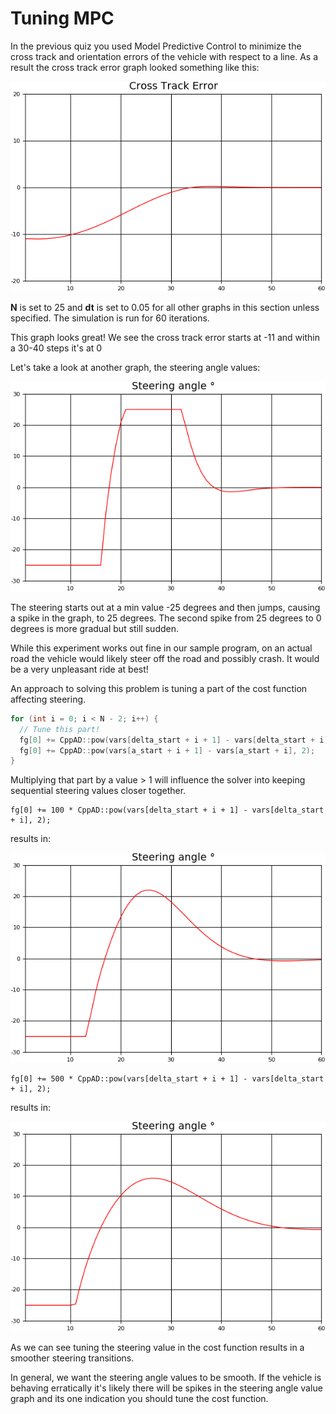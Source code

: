 # Tuning MPC

In the previous quiz you used Model Predictive Control to minimize the cross track and orientation errors of the vehicle with respect to a line. As a result the cross track error graph looked something like this:

![alt tag](imgs/cte1.png)

**N** is set to 25 and **dt** is set to 0.05 for all other graphs in this section unless specified. The simulation is run for 60 iterations.

This graph looks great! We see the cross track error starts at -11 and within a 30-40 steps it's at 0

Let's take a look at another graph, the steering angle values:

![alt tag](imgs/hard-steering.png)

The steering starts out at a min value -25 degrees and then jumps, causing a spike in the graph, to 25 degrees. The second spike from 25 degrees to 0 degrees is more gradual but still sudden.

While this experiment works out fine in our sample program, on an actual road the vehicle would likely steer off the road and possibly crash. It would be a very unpleasant ride at best!

An approach to solving this problem is tuning a part of the cost function affecting steering.

```c++
for (int i = 0; i < N - 2; i++) {
  // Tune this part!
  fg[0] += CppAD::pow(vars[delta_start + i + 1] - vars[delta_start + i], 2);
  fg[0] += CppAD::pow(vars[a_start + i + 1] - vars[a_start + i], 2);
}
```

Multiplying that part by a value > 1 will influence the solver into keeping sequential steering values closer together.

```
fg[0] += 100 * CppAD::pow(vars[delta_start + i + 1] - vars[delta_start + i], 2);
```

results in:

![alt tag](imgs/steering-angle-100.png)

```
fg[0] += 500 * CppAD::pow(vars[delta_start + i + 1] - vars[delta_start + i], 2);
```

results in:

![alt tag](imgs/steering-angle-500.png)

As we can see tuning the steering value in the cost function results in a smoother steering transitions.

In general, we want the steering angle values to be smooth. If the vehicle is behaving erratically it's likely there will be spikes in the steering angle value graph and its one indication you should tune the cost function.
